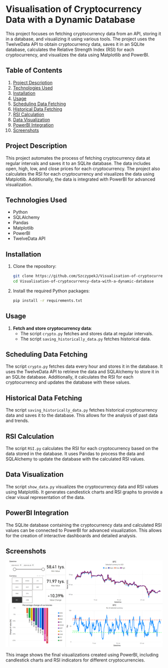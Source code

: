 
# Visualisation of Cryptocurrency Data with a Dynamic Database

This project focuses on fetching cryptocurrency data from an API, storing it in a database, and visualizing it using various tools. The project uses the TwelveData API to obtain cryptocurrency data, saves it in an SQLite database, calculates the Relative Strength Index (RSI) for each cryptocurrency, and visualizes the data using Matplotlib and PowerBI.

## Table of Contents
1. [Project Description](#project-description)
2. [Technologies Used](#technologies-used)
3. [Installation](#installation)
4. [Usage](#usage)
5. [Scheduling Data Fetching](#scheduling-data-fetching)
6. [Historical Data Fetching](#historical-data-fetching)
7. [RSI Calculation](#rsi-calculation)
8. [Data Visualization](#data-visualization)
9. [PowerBI Integration](#powerbi-integration)
10. [Screenshots](#screenshots)

## Project Description

This project automates the process of fetching cryptocurrency data at regular intervals and saves it to an SQLite database. The data includes open, high, low, and close prices for each cryptocurrency. The project also calculates the RSI for each cryptocurrency and visualizes the data using Matplotlib. Additionally, the data is integrated with PowerBI for advanced visualization.

## Technologies Used

- Python
- SQLAlchemy
- Pandas
- Matplotlib
- PowerBI
- TwelveData API

## Installation

1. Clone the repository:
   ```sh
   git clone https://github.com/SzczypekJ/Visualisation-of-cryptocurrency-data-with-a-dynamic-database.git
   cd Visualisation-of-cryptocurrency-data-with-a-dynamic-database
   ```

2. Install the required Python packages:
   ```sh
   pip install -r requirements.txt
   ```

## Usage

1. **Fetch and store cryptocurrency data**:
   - The script `crypto.py` fetches and stores data at regular intervals.
   - The script `saving_historically_data.py` fetches historical data.


## Scheduling Data Fetching

The script `crypto.py` fetches data every hour and stores it in the database. It uses the TwelveData API to retrieve the data and SQLAlchemy to store it in an SQLite database. Additionally, it calculates the RSI for each cryptocurrency and updates the database with these values.

## Historical Data Fetching

The script `saving_historically_data.py` fetches historical cryptocurrency data and saves it to the database. This allows for the analysis of past data and trends.

## RSI Calculation

The script `RSI.py` calculates the RSI for each cryptocurrency based on the data stored in the database. It uses Pandas to process the data and SQLAlchemy to update the database with the calculated RSI values.

## Data Visualization

The script `show_data.py` visualizes the cryptocurrency data and RSI values using Matplotlib. It generates candlestick charts and RSI graphs to provide a clear visual representation of the data.

## PowerBI Integration

The SQLite database containing the cryptocurrency data and calculated RSI values can be connected to PowerBI for advanced visualization. This allows for the creation of interactive dashboards and detailed analysis.

## Screenshots

![Visualization](powerbi.png)

This image shows the final visualizations created using PowerBI, including candlestick charts and RSI indicators for different cryptocurrencies.